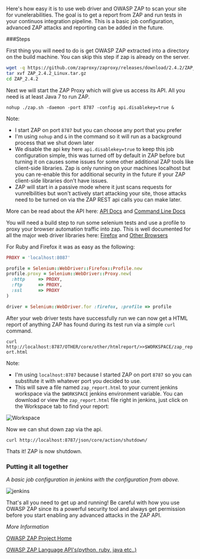 

Here's how easy it is to use web driver and OWASP ZAP to scan your site for vunelerabilities. The goal is to get a report from ZAP and run tests in your continuos integration pipeline. This is a basic job configuration, advanced ZAP attacks and reporting can be added in the future.

###Steps

First thing you will need to do is get OWASP ZAP extracted into a directory on the build machine. You can skip this step if zap is already on the server.

```bash
wget -q https://github.com/zaproxy/zaproxy/releases/download/2.4.2/ZAP_2.4.2_Linux.tar.gz
tar xvf ZAP_2.4.2_Linux.tar.gz
cd ZAP_2.4.2
```

Next we will start the ZAP Proxy which will give us access its API. All you need is at least Java 7 to run ZAP.

`nohup ./zap.sh -daemon -port 8787 -config api.disablekey=true &`

Note:

* I start ZAP on port `8787` but you can choose any port that you prefer
* I'm using `nohup` and `&` in the command so it will run as a background process that we shut down later
* We disable the api key here `api.disablekey=true` to keep this job configuration simple, this was turned off by default in ZAP before but turning it on causes some issues for some other additional ZAP tools like client-side libraries. Zap is only running on your machines localhost but you can re-enable this for additional security in the future if your ZAP client-side libraries don't have issues. 
* ZAP will start in a passive mode where it just scans requests for vunrelbilities but won't actively start attacking your site, those attacks need to be turned on via the ZAP REST api calls you can make later. 

More can be read about the API here: [API Docs](https://github.com/zaproxy/zaproxy/wiki/ApiDetails)
and [Command Line Docs](https://github.com/zaproxy/zap-core-help/wiki/HelpCmdline)

You will need a build step to run some selenium tests and use a profile to proxy your browser automation traffic into zap. This is well documented for all the major web driver libraries here: 
[Firefox](http://www.seleniumhq.org/docs/04_webdriver_advanced.jsp#firefox)
and
[Other Browsers](http://www.seleniumhq.org/docs/04_webdriver_advanced.jsp#using-a-proxy)

For Ruby and Firefox it was as easy as the following:

```ruby
PROXY = 'localhost:8087'

profile = Selenium::WebDriver::Firefox::Profile.new
profile.proxy = Selenium::WebDriver::Proxy.new(
  :http     => PROXY,
  :ftp      => PROXY,
  :ssl      => PROXY
)

driver = Selenium::WebDriver.for :firefox, :profile => profile
```

After your web driver tests have successfully run we can now get a HTML report of anything ZAP has found during its test run via a simple `curl` command.

`curl http://localhost:8787/OTHER/core/other/htmlreport/>>$WORKSPACE/zap_report.html`

Note:

* I'm using `localhost:8787` because I started ZAP on port `8787` so you can substitute it with whatever port you decided to use.
* This will save a file named `zap_report.html` to your current jenkins workspace via the `$WORKSPACE` jenkins environment variable. You can download or view the `zap_report.html` file right in jenkins, just click on the Workspace tab to find your report:

![Workspace](https://i.gyazo.com/e4cfbfe6138d8791987bf6ea78c1aaec.png)

Now we can shut down zap via the api.

`curl http://localhost:8787/json/core/action/shutdown/`
	
Thats it! ZAP is now shutdown.

### Putting it all together
*A basic job configuration in jenkins with the configuration from above.*

![jenkins](http://i.imgur.com/o8epqxN.png)

That's all you need to get up and running! Be careful with how you use OWASP ZAP since its a powerful security tool and always get permission before you start enabling any advanced attacks in the ZAP API.

*More Information*

[OWASP ZAP Project Home](https://www.owasp.org/index.php/OWASP_Zed_Attack_Proxy_Project)

[OWASP ZAP Language API's(python, ruby, java etc..)](https://github.com/zaproxy/zaproxy/wiki/ApiDetails)
